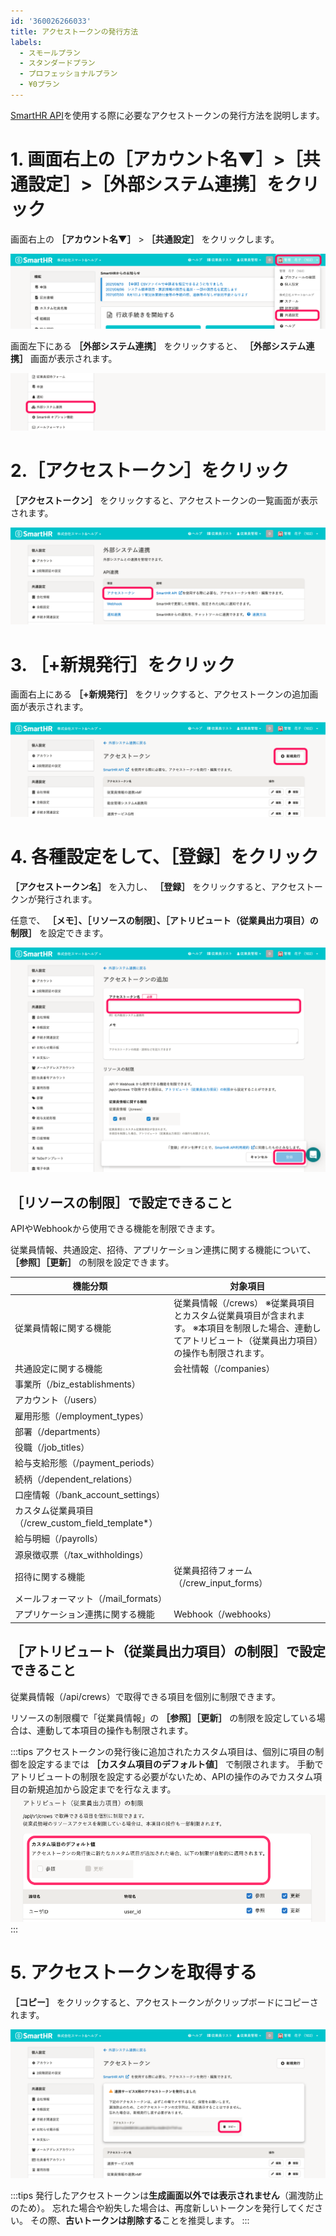 ```yaml
---
id: '360026266033'
title: アクセストークンの発行方法
labels:
  - スモールプラン
  - スタンダードプラン
  - プロフェッショナルプラン
  - ¥0プラン
---
```

[SmartHR API](https://developer.smarthr.jp/)を使用する際に必要なアクセストークンの発行方法を説明します。

# 1\. 画面右上の［アカウント名▼］>［共通設定］>［外部システム連携］をクリック

画面右上の **［アカウント名▼］** \> **［共通設定］** をクリックします。

![](./00_001.png)

画面左下にある **［外部システム連携］** をクリックすると、 **［外部システム連携］** 画面が表示されます。

![](./002.png)

# 2.［アクセストークン］をクリック

 **［アクセストークン］** をクリックすると、アクセストークンの一覧画面が表示されます。

![](./01_001.png)

# 3\. ［+新規発行］をクリック

画面右上にある **［+新規発行］** をクリックすると、アクセストークンの追加画面が表示されます。

![](./Slice_32.png)

# 4\. 各種設定をして、［登録］をクリック

 **［アクセストークン名］** を入力し、 **［登録］** をクリックすると、アクセストークンが発行されます。

任意で、 **［メモ］、［リソースの制限］、［アトリビュート（従業員出力項目）の制限］** を設定できます。

![](./Group_25.png)

## ［リソースの制限］で設定できること

APIやWebhookから使用できる機能を制限できます。

従業員情報、共通設定、招待、アプリケーション連携に関する機能について、 **［参照］［更新］** の制限を設定できます。

| **機能分類** | **対象項目** |
| --- | --- |
| 従業員情報に関する機能 |   従業員情報（/crews）  ※従業員項目とカスタム従業員項目が含まれます。 ※本項目を制限した場合、連動してアトリビュート（従業員出力項目）の操作も制限されます。   |
| 共通設定に関する機能 | 会社情報（/companies） |
| 事業所（/biz\_establishments） |
| アカウント（/users） |
| 雇用形態（/employment\_types） |
| 部署（/departments） |
| 役職（/job\_titles） |
| 給与支給形態（/payment\_periods） |
| 続柄（/dependent\_relations） |
| 口座情報（/bank\_account\_settings） |
| カスタム従業員項目（/crew\_custom\_field\_template\*） |
| 給与明細（/payrolls） |
| 源泉徴収票（/tax\_withholdings） |
| 招待に関する機能 | 従業員招待フォーム（/crew\_input\_forms） |
| メールフォーマット（/mail\_formats） |
| アプリケーション連携に関する機能 | Webhook（/webhooks） |

## ［アトリビュート（従業員出力項目）の制限］で設定できること

従業員情報（/api/crews）で取得できる項目を個別に制限できます。

リソースの制限欄で「従業員情報」の **［参照］［更新］** の制限を設定している場合は、連動して本項目の操作も制限されます。

:::tips
アクセストークンの発行後に追加されたカスタム項目は、個別に項目の制御を設定するまでは **［カスタム項目のデフォルト値］** で制限されます。
手動でアトリビュートの制限を設定する必要がないため、APIの操作のみでカスタム項目の新規追加から設定までを行なえます。
![](./atribute_01.png)
:::

# 5\. アクセストークンを取得する

 **［コピー］** をクリックすると、アクセストークンがクリップボードにコピーされます。

![](./Slice_33.png)

:::tips
発行したアクセストークンは**生成画面以外では表示されません**（漏洩防止のため）。
忘れた場合や紛失した場合は、再度新しいトークンを発行してください。
その際、**古いトークンは削除する**ことを推奨します。
:::
